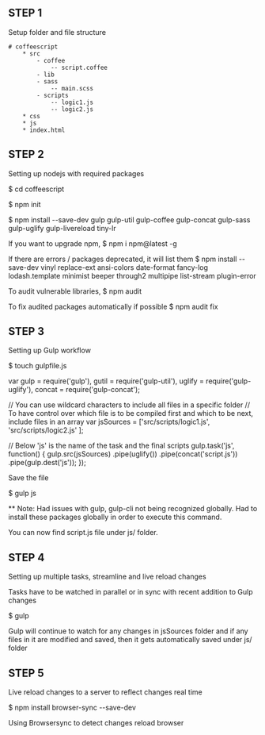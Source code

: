 
## STEP 1
Setup folder and file structure

    # coffeescript
        * src
            - coffee
                -- script.coffee
            - lib
            - sass
                -- main.scss
            - scripts
                -- logic1.js
                -- logic2.js
        * css
        * js
        * index.html

## STEP 2
Setting up nodejs with required packages

$ cd coffeescript

$ npm init

$ npm install --save-dev gulp gulp-util gulp-coffee gulp-concat gulp-sass gulp-uglify gulp-livereload tiny-lr

If you want to upgrade npm,
$ npm i npm@latest -g

If there are errors / packages deprecated, it will list them
$ npm install --save-dev vinyl replace-ext ansi-colors date-format fancy-log lodash.template minimist beeper through2 multipipe list-stream plugin-error

To audit vulnerable libraries, 
$ npm audit

To fix audited packages automatically if possible
$ npm audit fix

## STEP 3
Setting up Gulp workflow

$ touch gulpfile.js

var gulp = require('gulp'),
    gutil = require('gulp-util'),
    uglify = require('gulp-uglify'),
    concat = require('gulp-concat');

// You can use wildcard characters to include all files in a specific folder
// To have control over which file is to be compiled first and which to be next, include files in an array
var jsSources = ['src/scripts/logic1.js',
    'src/scripts/logic2.js'
];

// Below 'js' is the name of the task and the final scripts
gulp.task('js', function() {
    gulp.src(jsSources)
        .pipe(uglify())
        .pipe(concat('script.js'))
        .pipe(gulp.dest('js'));
});

Save the file

$ gulp js

** Note: Had issues with gulp, gulp-cli not being recognized globally. Had to install these packages globally in order to execute this command.

You can now find script.js file under js/ folder.

## STEP 4
Setting up multiple tasks, streamline and live reload changes

Tasks have to be watched in parallel or in sync with recent addition to Gulp changes

$ gulp 

Gulp will continue to watch for any changes in jsSources folder and if any files in it are modified and saved, then it gets automatically saved under js/ folder


## STEP 5
Live reload changes to a server to reflect changes real time

$ npm install browser-sync --save-dev 

Using Browsersync to detect changes reload browser

